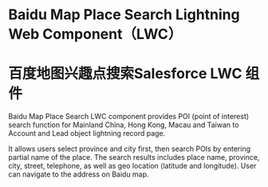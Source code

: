 # Baidu Map Place Search Lightning Web Component（LWC） 
# 百度地图兴趣点搜索Salesforce LWC 组件

Baidu Map Place Search LWC component provides POI (point of interest) search function for Mainland China, Hong Kong, Macau and Taiwan to Account and Lead object lightning record page.

It allows users select province and city first, then search POIs by entering partial name of the place.
The search results includes place name, province, city, street, telephone, as well as geo location (latitude and longitude). User can navigate to the address on Baidu map.
